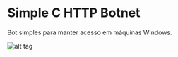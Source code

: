 # Simple C HTTP Botnet
Bot simples para manter acesso em máquinas Windows.

![alt tag](https://raw.githubusercontent.com/jessesilva/Simple-C-HTTP-Botnet/master/background.png)
